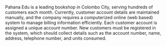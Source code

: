 Pahana Edu is a leading bookshop in Colombo City, serving hundreds of customers each month. Currently, customer account details are maintained manually, and the company requires a computerized online (web based) system to manage billing information efficiently. 
Each customer account is assigned a unique account number. New customers must be registered in the system, which should collect details such as the account number, name, address, telephone number, and units consumed.
